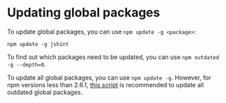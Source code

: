 <!--
title: 09 - Updating global packages
featured: true
-->

# Updating global packages

To update global packages, you can use `npm update -g <package>`:

```
npm update -g jshint
```

To find out which packages need to be updated, you can use `npm outdated -g --depth=0`.

To update all global packages, you can use  `npm update -g`. However, for npm versions less than 2.6.1, [this script](https://gist.github.com/othiym23/4ac31155da23962afd0e) is recommended to update all outdated global packages.

